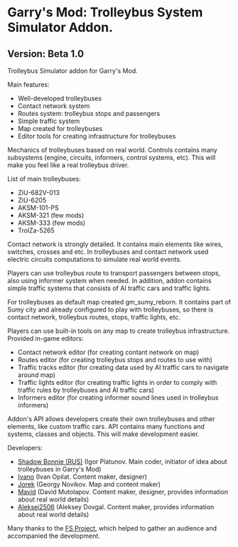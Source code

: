 # Garry's Mod: Trolleybus System Simulator Addon.
## Version: Beta 1.0

Trolleybus Simulator addon for Garry's Mod.

Main features:
* Well-developed trolleybuses
* Contact network system
* Routes system: trolleybus stops and passengers
* Simple traffic system
* Map created for trolleybuses
* Editor tools for creating infrastructure for trolleybuses

Mechanics of trolleybuses based on real world. Controls contains many subsystems (engine, circuits, informers, control systems, etc). This will make you feel like a real trolleybus driver.

List of main trolleybuses:
* ZiU-682V-013
* ZiU-6205
* AKSM-101-PS
* AKSM-321 (few mods)
* AKSM-333 (few mods)
* TrolZa-5265

Contact network is strongly detailed. It contains main elements like wires, switches, crosses and etc. In trolleybuses and contact network used electric circuits computations to simulate real world events.

Players can use trolleybus route to transport passengers between stops, also using informer system when needed. In addition, addon contains simple traffic systems that consists of AI traffic cars and traffic lights.

For trolleybuses as default map created gm_sumy_reborn. It contains part of Sumy city and already configured to play with trolleybuses, so there is contact network, trolleybus routes, stops, traffic lights, etc.

Players can use built-in tools on any map to create trolleybus infrastructure. Provided in-game editors:
* Contact network editor (for creating contant network on map)
* Routes editor (for creating trolleybus stops and routes to use with)
* Traffic tracks editor (for creating data used by AI traffic cars to navigate around map)
* Traffic lights editor (for creating traffic lights in order to comply with traffic rules by trolleybuses and AI traffic cars)
* Informers editor (for creating informer sound lines used in trolleybus informers)

Addon's API allows developers create their own trolleybuses and other elements, like custom traffic cars. API contains many functions and systems, classes and objects. This will make development easier.

Developers:
* [Shadow Bonnie (RUS)](https://steamcommunity.com/id/shadowbonnierus) (Igor Platunov. Main coder, initiator of idea about trolleybuses in Garry's Mod)
* [Ivano](https://steamcommunity.com/profiles/76561198221032424) (Ivan Opilat. Content maker, designer)
* [Jorek](https://steamcommunity.com/id/overlord__) (Georgy Novikov. Map and content maker)
* [Mavid](https://steamcommunity.com/profiles/76561198999620249) (David Mutolapov. Content maker, designer, provides information about real world details)
* [Aleksei2506](https://steamcommunity.com/id/Aleksei2506) (Aleksey Dovgal. Content maker, provides information about real world details)

Many thanks to the [FS Project](https://fsproject.ru), which helped to gather an audience and accompanied the development.
